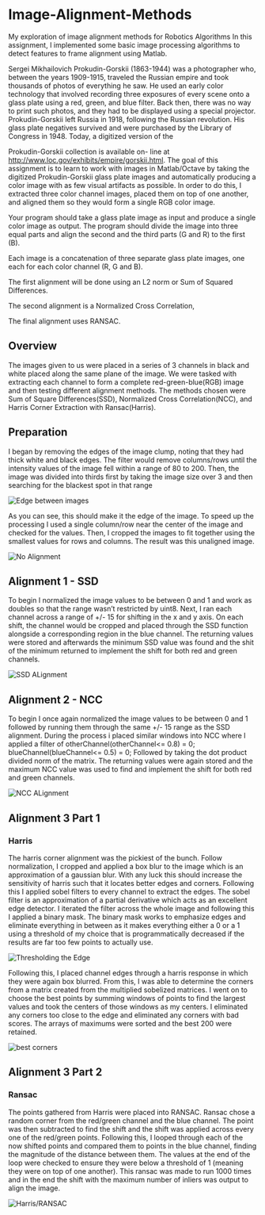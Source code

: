 # Image-Alignment-Methods
My exploration of image alignment methods for Robotics Algorithms
In this assignment, I implemented some basic image processing algorithms to detect features to
frame alignment using Matlab. 

Sergei Mikhailovich Prokudin-Gorskii (1863-1944) was a photographer who, between the years 1909-1915,
traveled the Russian empire and took thousands of photos of everything he saw. He used an early color
technology that involved recording three exposures of every scene onto a glass plate using a red, green,
and blue filter. Back then, there was no way to print such photos, and they had to be displayed using a
special projector. Prokudin-Gorskii left Russia in 1918, following the Russian revolution. His glass plate
negatives survived and were purchased by the Library of Congress in 1948. Today, a digitized version of the

Prokudin-Gorskii collection is available on- line at http://www.loc.gov/exhibits/empire/gorskii.html.
The goal of this assignment is to learn to work with images in Matlab/Octave by taking the digitized
Prokudin-Gorskii glass plate images and automatically producing a color image with as few visual artifacts
as possible. In order to do this, I extracted three color channel images, placed them on top of
one another, and aligned them so they would form a single RGB color image. 

Your program should take a glass plate image as input and produce a single color image as output. The
program should divide the image into three equal parts and align the second and the third parts (G and R)
to the first (B). 

Each image is a concatenation of three separate glass plate images, one each for each color channel (R, G and B).

The first alignment will be done using an L2 norm or Sum of Squared Differences. 

The second alignment is a Normalized Cross Correlation,

The final alignment uses RANSAC.

<h2>Overview</h2>
The images given to us were placed in a series of 3 channels in black and white placed along
the same plane of the image. We were tasked with extracting each channel to form a complete
red-green-blue(RGB) image and then testing different alignment methods. The methods chosen
were Sum of Square Differences(SSD), Normalized Cross Correlation(NCC), and Harris Corner
Extraction with Ransac(Harris).

<h2>Preparation</h2>
I began by removing the edges of the image clump, noting that they had thick white and black
edges. The filter would remove columns/rows until the intensity values of the image fell within a
range of 80 to 200. Then, the image was divided into thirds first by taking the image size over 3
and then searching for the blackest spot in that range
<p><img src ="https://i.imgur.com/WIDxUGP.png" alt = "Edge between images" title = "Edge between images"/></p>

As you can see, this should make it the edge of the image. To speed up
the processing I used a single column/row near the center of the
image and checked for the values. Then, I cropped the images to fit
together using the smallest values for rows and columns. The result was this
unaligned image.

<p><img src = "https://i.imgur.com/iCNrzht.png" alt ="No Alignment" title = "No Alignment"/></p>
<h2>Alignment 1 - SSD</h2>
To begin I normalized the image values to be between 0 and 1 and work as doubles so that the range
wasn’t restricted by uint8. Next, I ran each channel across a range of +/- 15
for shifting in the x and y axis. On each shift, the channel would be cropped and placed through
the SSD function alongside a corresponding region in the blue channel. The returning values
were stored and afterwards the minimum SSD value was found and the shit of the minimum
returned to implement the shift for both red and green channels.
<p><img src = "https://i.imgur.com/6mYDnMh.png" alt = "SSD ALignment" title ="SSD ALignment rshift of 4 by -10 gshift of -3 by 1"/></p>
<h2>Alignment 2 - NCC</h2>
To begin I once again normalized the image values to be between 0 and 1 followed by
running them through the same +/- 15 range as the SSD alignment. During the process i placed
similar windows into NCC where I applied a filter of otherChannel(otherChannel<= 0.8) = 0;
blueChannel(blueChannel<= 0.5) = 0; Followed by taking the dot product divided norm
of the matrix. The returning values were again stored and the maximum NCC value was used
to find and implement the shift for both red and green channels.
<p><img src = "https://i.imgur.com/06mLp0g.png" alt="NCC ALignment" title = "NCC ALignment, rshift of 6 by -10 gshift of -2 by 1"/></p>
<h2>Alignment 3 Part 1</h2> 
<h3>Harris</h3> 
The harris corner alignment was the pickiest of the bunch. Follow normalization, I
cropped and applied a box blur to the image which is an approximation of a gaussian
blur. With any luck this should increase the sensitivity of harris such that it locates better
edges and corners. Following this I applied sobel filters to every channel to
extract the edges. The sobel filter is an approximation of a partial derivative which acts 
as an excellent edge detector. I iterated the filter across the whole image and following this I
applied a binary mask. The binary mask works to emphasize edges and eliminate everything in 
between as it makes everything either a 0 or a 1 using a threshold of my choice that is 
programmatically decreased if the results are far too few points to actually use.
<p><img src = "https://i.imgur.com/bfd83pD.png" alt="Thresholding the Edge" title = "Thresholding the Edge Detection"/></p>

Following this, I placed channel edges through a harris response in which they were again
box blurred. From this, I was able to determine the corners from a matrix created from the
multiplied sobelized matrices. I went on to choose the best points by summing windows of
points to find the largest values and took the centers of those windows as my centers. 
I eliminated any corners too close to the edge and eliminated any corners with bad scores. 
The arrays of maximums were sorted and the best 200 were retained.
<p><img src = "https://i.imgur.com/1t4oT4s.png" alt="best corners"  title = "Showing the detected best corners"/></p>
<h2>Alignment 3 Part 2</h2> 
<h3>Ransac</h3>
The points gathered from Harris were placed into RANSAC. Ransac chose a random corner
from the red/green channel and the blue channel. The point was then subtracted to find the shift
and the shift was applied across every one of the red/green points. Following this, I looped
through each of the now shifted points and compared them to points in the blue channel, finding
the magnitude of the distance between them. The values at the end of the loop were checked to
ensure they were below a threshold of 1 (meaning they were on top of one another).
This ransac was made to run 1000 times and in the end the shift with the maximum number
of inliers was output to align the image.
<p><img src = "https://i.imgur.com/njBIMiC.png" alt="Harris/RANSAC" title = "Harris/RANSAC alignment, rshift of 5 by -11 gshift of -3 by 1"/></p>


